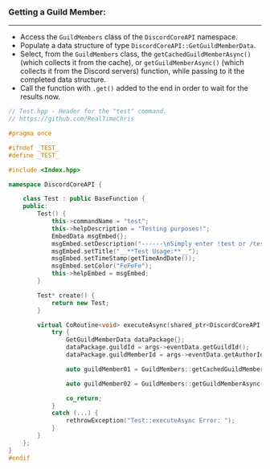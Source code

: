 ### **Getting a Guild Member:**
---
- Access the `GuildMembers` class of the `DiscordCoreAPI` namespace.
- Populate a data structure of type `DiscordCoreAPI::GetGuildMemberData`.
- Select, from the `GuildMembers` class, the `getCachedGuildMemberAsync()` (which collects it from the cache), or `getGuildMemberAsync()` (which collects it from the Discord servers) function, while passing to it the completed data structure.
- Call the function with `.get()` added to the end in order to wait for the results now.

```cpp
// Test.hpp - Header for the "test" command.
// https://github.com/RealTimeChris

#pragma once

#ifndef _TEST_
#define _TEST_

#include <Index.hpp>

namespace DiscordCoreAPI {

	class Test : public BaseFunction {
	public:
		Test() {
			this->commandName = "test";
			this->helpDescription = "Testing purposes!";
			EmbedData msgEmbed{};
			msgEmbed.setDescription("------\nSimply enter !test or /test!\n------");
			msgEmbed.setTitle("__**Test Usage:**__");
			msgEmbed.setTimeStamp(getTimeAndDate());
			msgEmbed.setColor("FeFeFe");
			this->helpEmbed = msgEmbed;
		}

		Test* create() {
			return new Test;
		}

		virtual CoRoutine<void> executeAsync(shared_ptr<DiscordCoreAPI::BaseFunctionArguments> args) {
			try {
				GetGuildMemberData dataPackage{};
				dataPackage.guildId = args->eventData.getGuildId();
				dataPackage.guildMemberId = args->eventData.getAuthorId();

				auto guildMember01 = GuildMembers::getCachedGuildMemberAsync(dataPackage).get();

				auto guildMember02 = GuildMembers::getGuildMemberAsync(dataPackage).get();

				co_return;
			}
			catch (...) {
				rethrowException("Test::executeAsync Error: ");
			}
		}
	};
}
#endif
```
